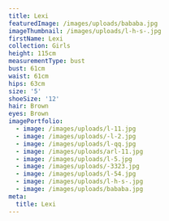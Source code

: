 ```yaml
---
title: Lexi
featuredImage: /images/uploads/bababa.jpg
imageThumbnail: /images/uploads/l-h-s-.jpg
firstName: Lexi
collection: Girls
height: 115cm
measurementType: bust
bust: 61cm
waist: 61cm
hips: 63cm
size: '5'
shoeSize: '12'
hair: Brown
eyes: Brown
imagePortfolio:
  - image: /images/uploads/l-11.jpg
  - image: /images/uploads/-l-2.jpg
  - image: /images/uploads/l-qq.jpg
  - image: /images/uploads/arl-11.jpg
  - image: /images/uploads/l-5.jpg
  - image: /images/uploads/-3323.jpg
  - image: /images/uploads/l-54.jpg
  - image: /images/uploads/l-h-s-.jpg
  - image: /images/uploads/bababa.jpg
meta:
  title: Lexi
---
```



